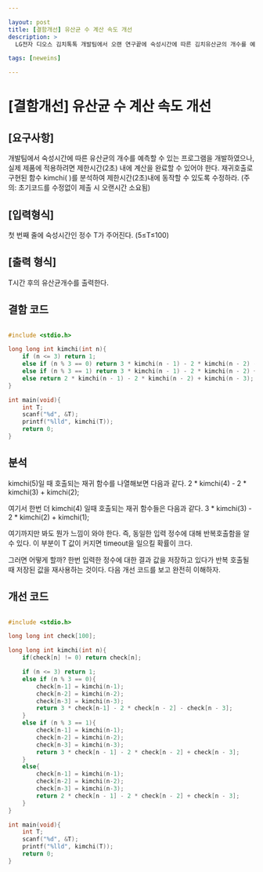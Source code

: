 ```yaml
---

layout: post
title: [결함개선] 유산균 수 계산 속도 개선
description: >
  LG전자 디오스 김치톡톡 개발팀에서 오랜 연구끝에 숙성시간에 따른 김치유산균의 개수를 예측할 수 있게 되었으며, 실제 제품화를 위한 구현이 필요한 상태이다.

tags: [neweins]

---
```


# [결함개선] 유산균 수 계산 속도 개선

## [요구사항]

개발팀에서 숙성시간에 따른 유산균의 개수를 예측할 수 있는 프로그램을 개발하였으나, 실제 제품에 적용하려면 제한시간(2초) 내에 계산을 완료할 수 있어야 한다. 재귀호출로 구현된 함수 kimchi( )를 분석하여 제한시간(2초)내에 동작할 수 있도록 수정하라.
(주의: 초기코드를 수정없이 제출 시 오랜시간 소요됨)

## [입력형식]

첫 번째 줄에 숙성시간인 정수 T가 주어진다. (5≤T≤100)


## [출력 형식]

T시간 후의 유산균개수를 출력한다.

## 결함 코드

~~~c

#include <stdio.h>

long long int kimchi(int n){
	if (n <= 3)	return 1;
	else if (n % 3 == 0) return 3 * kimchi(n - 1) - 2 * kimchi(n - 2) - kimchi(n - 3);
	else if (n % 3 == 1) return 3 * kimchi(n - 1) - 2 * kimchi(n - 2) + kimchi(n - 3);
	else return 2 * kimchi(n - 1) - 2 * kimchi(n - 2) + kimchi(n - 3);
}

int main(void){
	int T;
	scanf("%d", &T);
	printf("%lld", kimchi(T));
	return 0;
}

~~~

## 분석

kimchi(5)일 때 호출되는 재귀 함수를 나열해보면 다음과 같다.
2 \* kimchi(4) - 2 \* kimchi(3) + kimchi(2); 

여기서 한번 더 kimchi(4) 일때 호출되는 재귀 함수들은 다음과 같다.
3 \* kimchi(3) - 2 \* kimchi(2) + kimchi(1);

여기까지만 봐도 뭔가 느낌이 와야 한다. 즉, 동일한 입력 정수에 대해 반복호출함을 알수 있다. 이 부분이 T 값이 커지면 timeout을 일으킬 확률이 크다.

그러면 어떻게 할까?
한번 입력한 정수에 대한 결과 값을 저장하고 있다가 반복 호출될 때 저장된 값을 재사용하는 것이다. 
다음 개선 코드를 보고 완전히 이해하자.

## 개선 코드

~~~c

#include <stdio.h>

long long int check[100];

long long int kimchi(int n){
	if(check[n] != 0) return check[n];

	if (n <= 3)	return 1;	
	else if (n % 3 == 0){
		check[n-1] = kimchi(n-1);
		check[n-2] = kimchi(n-2);
		check[n-3] = kimchi(n-3);
		return 3 * check[n-1] - 2 * check[n - 2] - check[n - 3];
	}
	else if (n % 3 == 1){		
		check[n-1] = kimchi(n-1);
		check[n-2] = kimchi(n-2);
		check[n-3] = kimchi(n-3);
		return 3 * check[n - 1] - 2 * check[n - 2] + check[n - 3];
	}
	else{
		check[n-1] = kimchi(n-1);
		check[n-2] = kimchi(n-2);
		check[n-3] = kimchi(n-3);
		return 2 * check[n - 1] - 2 * check[n - 2] + check[n - 3];
	}
}

int main(void){
	int T;
	scanf("%d", &T);
	printf("%lld", kimchi(T));
	return 0;
}

~~~